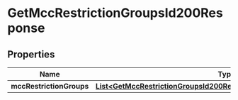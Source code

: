 

# GetMccRestrictionGroupsId200Response


## Properties

| Name | Type | Description | Notes |
|------------ | ------------- | ------------- | -------------|
|**mccRestrictionGroups** | [**List&lt;GetMccRestrictionGroupsId200ResponseMccRestrictionGroupsInner&gt;**](GetMccRestrictionGroupsId200ResponseMccRestrictionGroupsInner.md) |  |  [optional] |



